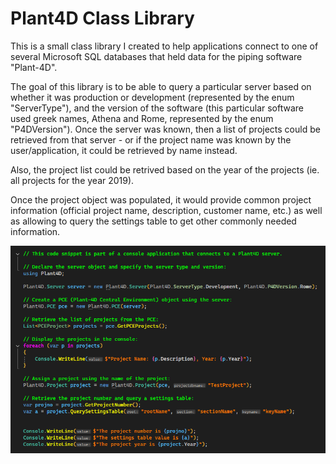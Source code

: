 # Plant4D Class Library
This is a small class library I created to help applications connect to one of several Microsoft SQL databases that held data for the piping software "Plant-4D". 

The goal of this library is to be able to query a particular server based on whether it was production or development (represented by the enum "ServerType"), and the version of the software (this particular software used greek names, Athena and Rome, represented by the enum "P4DVersion"). Once the server was known, then a list of projects could be retrieved from that server - or if the project name was known by the user/application, it could be retrieved by name instead.

Also, the project list could be retrived based on the year of the projects (ie. all projects for the year 2019).

Once the project object was populated, it would provide common project information (official project name, description, customer name, etc.) as well as allowing to query the settings table to get other commonly needed information.

![Example usage of the library](Images/Screenshot1.png "Example usage")
